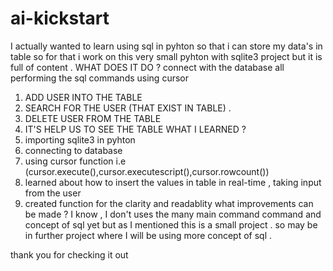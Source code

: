 # ai-kickstart
 I actually wanted to learn using sql in pyhton so that i can store my data's in table so for that i work on this very small pyhton with sqlite3 project but it is full of content .
 WHAT DOES IT DO ?
connect with the database all performing the sql commands using cursor 
1. ADD USER INTO THE TABLE 
2. SEARCH FOR THE USER (THAT EXIST IN TABLE) .
3. DELETE USER FROM THE TABLE 
4. IT'S HELP US TO SEE THE TABLE 
WHAT I LEARNED ?
1. importing sqlite3 in pyhton 
2. connecting to database 
3. using cursor function i.e (cursor.execute(),cursor.executescript(),cursor.rowcount())
4. learned about how to insert the values in table in real-time , taking input from the user 
5. created function for the clarity and readablity 
what improvements can be made ?
I know , I don't uses the many main command command and concept of sql yet but as I mentioned this is a small project . so may be in further project where I will be using more concept of sql . 

thank you for checking it out 

